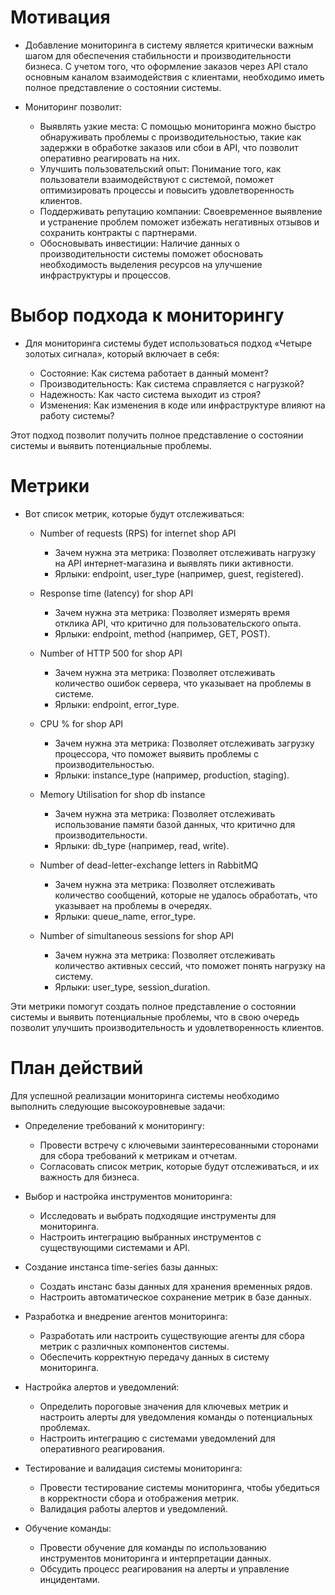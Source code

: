 # Мотивация

* Добавление мониторинга в систему является критически важным шагом для обеспечения стабильности и производительности бизнеса. С учетом того, что оформление заказов через API стало основным каналом взаимодействия с клиентами, необходимо иметь полное представление о состоянии системы. 
    
* Мониторинг позволит:
    + Выявлять узкие места: С помощью мониторинга можно быстро обнаруживать проблемы с производительностью, такие как задержки в обработке заказов или сбои в API, что позволит оперативно реагировать на них.
    + Улучшить пользовательский опыт: Понимание того, как пользователи взаимодействуют с системой, поможет оптимизировать процессы и повысить удовлетворенность клиентов.
    + Поддерживать репутацию компании: Своевременное выявление и устранение проблем поможет избежать негативных отзывов и сохранить контракты с партнерами.
    + Обосновывать инвестиции: Наличие данных о производительности системы поможет обосновать необходимость выделения ресурсов на улучшение инфраструктуры и процессов.

# Выбор подхода к мониторингу

* Для мониторинга системы будет использоваться подход «Четыре золотых сигнала», который включает в себя:

   + Состояние: Как система работает в данный момент?
   + Производительность: Как система справляется с нагрузкой?
   + Надежность: Как часто система выходит из строя?
   + Изменения: Как изменения в коде или инфраструктуре влияют на работу системы?

Этот подход позволит получить полное представление о состоянии системы и выявить потенциальные проблемы.

# Метрики
    
* Вот список метрик, которые будут отслеживаться:
   + Number of requests (RPS) for internet shop API
      - Зачем нужна эта метрика: Позволяет отслеживать нагрузку на API интернет-магазина и выявлять пики активности.
      - Ярлыки: endpoint, user_type (например, guest, registered).

   + Response time (latency) for shop API
      - Зачем нужна эта метрика: Позволяет измерять время отклика API, что критично для пользовательского опыта.
      - Ярлыки: endpoint, method (например, GET, POST).

   + Number of HTTP 500 for shop API
      - Зачем нужна эта метрика: Позволяет отслеживать количество ошибок сервера, что указывает на проблемы в системе.
      - Ярлыки: endpoint, error_type.

   + CPU % for shop API
      - Зачем нужна эта метрика: Позволяет отслеживать загрузку процессора, что поможет выявить проблемы с производительностью.
      - Ярлыки: instance_type (например, production, staging).
    
   + Memory Utilisation for shop db instance
      - Зачем нужна эта метрика: Позволяет отслеживать использование памяти базой данных, что критично для производительности.
      - Ярлыки: db_type (например, read, write).
    
   + Number of dead-letter-exchange letters in RabbitMQ
      - Зачем нужна эта метрика: Позволяет отслеживать количество сообщений, которые не удалось обработать, что указывает на проблемы в очередях.
      - Ярлыки: queue_name, error_type.
    
   + Number of simultaneous sessions for shop API
      - Зачем нужна эта метрика: Позволяет отслеживать количество активных сессий, что поможет понять нагрузку на систему.
      - Ярлыки: user_type, session_duration.

Эти метрики помогут создать полное представление о состоянии системы и выявить потенциальные проблемы, что в свою очередь позволит улучшить производительность и удовлетворенность клиентов.

# План действий

Для успешной реализации мониторинга системы необходимо выполнить следующие высокоуровневые задачи:

* Определение требований к мониторингу:
   + Провести встречу с ключевыми заинтересованными сторонами для сбора требований к метрикам и отчетам.
   + Согласовать список метрик, которые будут отслеживаться, и их важность для бизнеса.

* Выбор и настройка инструментов мониторинга:
   + Исследовать и выбрать подходящие инструменты для мониторинга.
   + Настроить интеграцию выбранных инструментов с существующими системами и API.

* Создание инстанса time-series базы данных:
   + Создать инстанс базы данных для хранения временных рядов.
   + Настроить автоматическое сохранение метрик в базе данных.

* Разработка и внедрение агентов мониторинга:
   + Разработать или настроить существующие агенты для сбора метрик с различных компонентов системы.
   + Обеспечить корректную передачу данных в систему мониторинга.

* Настройка алертов и уведомлений:
   + Определить пороговые значения для ключевых метрик и настроить алерты для уведомления команды о потенциальных проблемах.
   + Настроить интеграцию с системами уведомлений для оперативного реагирования.

* Тестирование и валидация системы мониторинга:
   + Провести тестирование системы мониторинга, чтобы убедиться в корректности сбора и отображения метрик.
   + Валидация работы алертов и уведомлений.

* Обучение команды:
   + Провести обучение для команды по использованию инструментов мониторинга и интерпретации данных.
   + Обсудить процесс реагирования на алерты и управление инцидентами.
